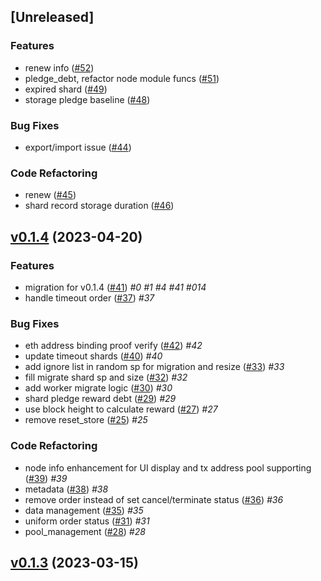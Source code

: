 <a name="unreleased"></a>
## [Unreleased]

### Features
- renew info ([#52](https://github.com/SAONetwork/sao-consensus/issues/52))
- pledge_debt, refactor node module funcs ([#51](https://github.com/SAONetwork/sao-consensus/issues/51))
- expired shard ([#49](https://github.com/SAONetwork/sao-consensus/issues/49))
- storage pledge baseline ([#48](https://github.com/SAONetwork/sao-consensus/issues/48))

### Bug Fixes
- export/import issue ([#44](https://github.com/SAONetwork/sao-consensus/issues/44))

### Code Refactoring
- renew ([#45](https://github.com/SAONetwork/sao-consensus/issues/45))
- shard record storage duration ([#46](https://github.com/SAONetwork/sao-consensus/issues/46))


<a name="v0.1.4"></a>
## [v0.1.4](https://github.com/SAONetwork/sao-consensus/compare/v0.1.3...v0.1.4) (2023-04-20)

### Features

* migration for v0.1.4 ([#41](https://github.com/SAONetwork/sao-consensus/issues/41))  *#0*  *#1*  *#4*  *#41*  *#014* 
* handle timeout order ([#37](https://github.com/SAONetwork/sao-consensus/issues/37))  *#37* 

### Bug Fixes

* eth address binding proof verify ([#42](https://github.com/SAONetwork/sao-consensus/issues/42))  *#42* 
* update timeout shards ([#40](https://github.com/SAONetwork/sao-consensus/issues/40))  *#40* 
* add ignore list in random sp for migration and resize ([#33](https://github.com/SAONetwork/sao-consensus/issues/33))  *#33* 
* fill migrate shard sp and size ([#32](https://github.com/SAONetwork/sao-consensus/issues/32))  *#32* 
* add worker migrate logic ([#30](https://github.com/SAONetwork/sao-consensus/issues/30))  *#30* 
* shard pledge reward debt ([#29](https://github.com/SAONetwork/sao-consensus/issues/29))  *#29* 
* use block height to calculate reward ([#27](https://github.com/SAONetwork/sao-consensus/issues/27))  *#27* 
* remove reset_store ([#25](https://github.com/SAONetwork/sao-consensus/issues/25))  *#25* 

### Code Refactoring

* node info enhancement for UI display and tx address pool supporting ([#39](https://github.com/SAONetwork/sao-consensus/issues/39))  *#39* 
* metadata ([#38](https://github.com/SAONetwork/sao-consensus/issues/38))  *#38* 
* remove order instead of set cancel/terminate status ([#36](https://github.com/SAONetwork/sao-consensus/issues/36))  *#36* 
* data management ([#35](https://github.com/SAONetwork/sao-consensus/issues/35))  *#35* 
* uniform order status ([#31](https://github.com/SAONetwork/sao-consensus/issues/31))  *#31* 
* pool_management ([#28](https://github.com/SAONetwork/sao-consensus/issues/28))  *#28* 


<a name="v0.1.3"></a>
## [v0.1.3](https://github.com/SAONetwork/sao-consensus/compare/v0.1.2...v0.1.3) (2023-03-15)

